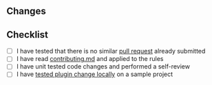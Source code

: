 <!-- Thanks for submitting a pull request! -->

## Changes

<!-- Shortly describe what you want to accomplish with this PR. -->
<!-- Add a link to the issue if available. -->

## Checklist

- [ ] I have tested that there is no similar [pull request](../../pulls) already
  submitted
- [ ] I have read [contributing.md](/.github/CONTRIBUTING.md) and
  applied to the rules
- [ ] I have unit tested code changes and performed a self-review
- [ ] I
  have [tested plugin change locally](/.github/CONTRIBUTING.md#validate-changes-locally)
  on a sample project
